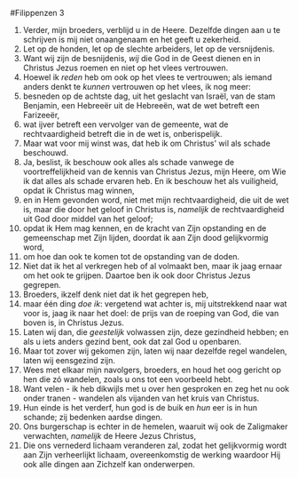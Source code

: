 #Filippenzen 3
1. Verder, mijn broeders, verblijd u in de Heere. Dezelfde dingen aan u te schrijven is mij niet onaangenaam en het geeft u zekerheid.
2. Let op de honden, let op de slechte arbeiders, let op de versnijdenis.
3. Want wij zijn de besnijdenis, *wij* die God in de Geest dienen en in Christus Jezus roemen en niet op het vlees vertrouwen.
4. Hoewel ik *reden* heb om ook op het vlees te vertrouwen; als iemand anders denkt te *kunnen* vertrouwen op het vlees, ik nog meer:
5. besneden op de achtste dag, uit het geslacht van Israël, van de stam Benjamin, een Hebreeër uit de Hebreeën, wat de wet betreft een Farizeeër,
6. wat ijver betreft een vervolger van de gemeente, wat de rechtvaardigheid betreft die in de wet is, onberispelijk.
7. Maar wat voor mij winst was, dat heb ik om Christus' wil als schade beschouwd.
8. Ja, beslist, ik beschouw ook alles als schade vanwege de voortreffelijkheid van de kennis van Christus Jezus, mijn Heere, om Wie ik dat alles als schade ervaren heb. En ik beschouw het als vuiligheid, opdat ik Christus mag winnen,
9. en in Hem gevonden word, niet met mijn rechtvaardigheid, die uit de wet is, maar die door het geloof in Christus is, *namelijk* de rechtvaardigheid uit God door middel van het geloof;
10. opdat ik Hem mag kennen, en de kracht van Zijn opstanding en de gemeenschap met Zijn lijden, doordat ik aan Zijn dood gelijkvormig word,
11. om hoe dan ook te komen tot de opstanding van de doden.
12. Niet dat ik het al verkregen heb of al volmaakt ben, maar ik jaag ernaar om het ook te grijpen. Daartoe ben ik ook door Christus Jezus gegrepen.
13. Broeders, ikzelf denk niet dat ik het gegrepen heb,
14. maar één ding *doe ik*: vergetend wat achter is, mij uitstrekkend naar wat voor is, jaag ik naar het doel: de prijs van de roeping van God, die van boven is, in Christus Jezus.
15. Laten wij dan, die *geestelijk* volwassen zijn, deze gezindheid hebben; en als u iets anders gezind bent, ook dat zal God u openbaren.
16. Maar tot zover wij gekomen zijn, laten wij naar dezelfde regel wandelen, laten wij eensgezind zijn.
17. Wees met elkaar mijn navolgers, broeders, en houd het oog gericht op hen die zó wandelen, zoals u ons tot een voorbeeld hebt.
18. Want velen - ik heb dikwijls met u over hen gesproken en zeg het nu ook onder tranen - wandelen als vijanden van het kruis van Christus.
19. Hun einde is het verderf, hun god is de buik en *hun* eer is in hun schande; zij bedenken aardse dingen.
20. Ons burgerschap is echter in de hemelen, waaruit wij ook de Zaligmaker verwachten, *namelijk* de Heere Jezus Christus,
21. Die ons vernederd lichaam veranderen zal, zodat het gelijkvormig wordt aan Zijn verheerlijkt lichaam, overeenkomstig de werking waardoor Hij ook alle dingen aan Zichzelf kan onderwerpen.
